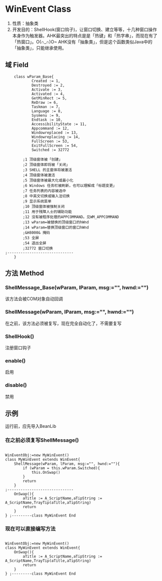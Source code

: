 # WinEvent Class

1.  性质：抽象类
2.  开发目的：ShellHook(窗口钩子)，让窗口切换、建立等等，十几种窗口操作本身作为触发器。AHK最突出的特点是是「热键」和「热字串」，而现在有了「热窗口」。O(∩_∩)O~
    AHK没有「抽象类」，但是这个函数类似Java中的「抽象类」，只能继承使用。

## 域 Field

```autohotkey
	class wParam_Base{
			Created := 1,
            Destroyed := 2,
            Activate := 3,
            Activated := 4,
            GetMinRect := 5,
            ReDraw := 6,
            Taskman := 7,
            Language := 8,
            Sysmenu := 9,
            Endtask := 10,
            AccessibilityState := 11,
            Appcommand := 12,
            Windowreplaced := 13,
            Windowreplacing := 14,
            FullScreen := 53,
            ExitFullScreen := 54,
			Switched := 32772
			
		;1 顶级窗体被「创建」
		;2 顶级窗体即将被「关闭」
		;3 SHELL 的主窗体将被激活
		;4 顶级窗体被激活
		;5 顶级窗体被最大化或最小化
		;6 Windows 任务栏被刷新，也可以理解成「标题变更」
		;7 任务列表的内容被选中
		;8 中英文切换或输入法切换
		;9 显示系统菜单
		;10 顶级窗体被强制关闭
		;11 用于残障人士的辅助功能
		;12 没有被程序处理的APPCOMMAND。见WM_APPCOMMAND
		;13 wParam=被替换的顶级窗口的hWnd
		;14 wParam=替换顶级窗口的窗口hWnd
		;&H8000& 掩码
		;53 全屏
		;54 退出全屏
		;32772 窗口切换
;------------------------------
	} 
```

## 方法 Method

### ShellMessage_Base(wParam, lParam, msg:="", hwnd:="")

该方法会被COM对象自动回调

### ShellMessage(wParam, lParam, msg:="", hwnd:="")

在之前，该方法必须被复写，现在完全自动化了，不需要复写

### ShellHook()

注册窗口钩子

### enable()

启用

### disable()

禁用

## 示例

运行前，应先导入BeanLib

### 在之前必须复写ShellMessage()

```autohotkey

WinEventObj:=new MyWinEvent()
class MyWinEvent extends WinEvent{
	ShellMessage(wParam, lParam, msg:="", hwnd:=""){
		if (wParam = this.wParam.Switched){
			this.OnSwap()
		}
		return
	}
;------------------------------
	OnSwap(){
		aTitle := A_ScriptName,aTipString := A_ScriptName,TrayTip(aTitle,aTipString) 
		return
	}	
} ;---------class MyWinEvent End

```

### 现在可以直接编写方法

```autohotkey

WinEventObj:=new MyWinEvent()
class MyWinEvent extends WinEvent{
	OnSwap(){
		aTitle := A_ScriptName,aTipString := A_ScriptName,TrayTip(aTitle,aTipString) 
		return
	}	
} ;---------class MyWinEvent End

```